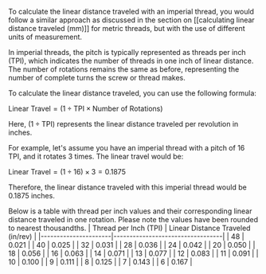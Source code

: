 To calculate the linear distance traveled with an imperial thread, you would follow a similar approach as discussed in the section on [[calculating linear distance traveled (mm)]] for metric threads, but with the use of different units of measurement.

In imperial threads, the pitch is typically represented as threads per inch (TPI), which indicates the number of threads in one inch of linear distance. The number of rotations remains the same as before, representing the number of complete turns the screw or thread makes.

To calculate the linear distance traveled, you can use the following formula:

$\text{Linear Travel}=(1\div\text{TPI}\times\text{Number of Rotations})$

Here, ($1\div\text{TPI}$) represents the linear distance traveled per revolution in inches.

For example, let's assume you have an imperial thread with a pitch of 16 TPI, and it rotates 3 times. The linear travel would be:

$\text{Linear Travel}=(1\div16)\times3=0.1875$

Therefore, the linear distance traveled with this imperial thread would be 0.1875 inches.

Below is a table with thread per inch values and their corresponding linear distance traveled in one rotation. Please note the values have been rounded to nearest thousandths.
| Thread per Inch (TPI) | Linear Distance Traveled (in/rev) |
|----------------------|----------------------------------|
| 48                   | 0.021                            |
| 40                   | 0.025                            |
| 32                   | 0.031                            |
| 28                   | 0.036                            |
| 24                   | 0.042                            |
| 20                   | 0.050                            |
| 18                   | 0.056                            |
| 16                   | 0.063                            |
| 14                   | 0.071                            |
| 13                   | 0.077                            |
| 12                   | 0.083                            |
| 11                   | 0.091                            |
| 10                   | 0.100                            |
| 9                    | 0.111                            |
| 8                    | 0.125                            |
| 7                    | 0.143                            |
| 6                    | 0.167                            |
